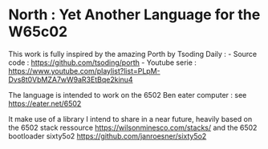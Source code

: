 # North : Yet Another Language for the W65c02 

This work is fully inspired by the amazing Porth by Tsoding Daily :
    - Source code : https://github.com/tsoding/porth
    - Youtube serie : https://www.youtube.com/playlist?list=PLpM-Dvs8t0VbMZA7wW9aR3EtBqe2kinu4

The language is intended to work on the 6502 Ben eater computer : see https://eater.net/6502

It make use of a library I intend to share in a near future, heavily based on the 6502 stack ressource https://wilsonminesco.com/stacks/ and the 6502 bootloader sixty5o2 https://github.com/janroesner/sixty5o2

